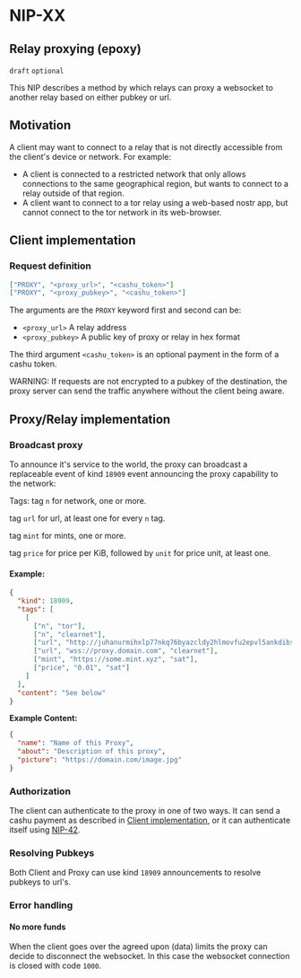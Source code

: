 # NIP-XX

## Relay proxying (epoxy)

`draft` `optional`

This NIP describes a method by which relays can proxy a websocket to another relay based on either pubkey or url.

## Motivation
A client may want to connect to a relay that is not directly accessible from the client's device or network. For example:

- A client is connected to a restricted network that only allows connections to the same geographical region, but wants to connect to a relay outside of that region.
- A client want to connect to a tor relay using a web-based nostr app, but cannot connect to the tor network in its web-browser.

## Client implementation

### Request definition
```json
["PROXY", "<proxy_url>", "<cashu_token>"]
["PROXY", "<proxy_pubkey>", "<cashu_token>"]
```

The arguments are the `PROXY` keyword first and second can be:

- `<proxy_url>` A relay address
- `<proxy_pubkey>` A public key of proxy or relay in hex format

The third argument `<cashu_token>` is an optional payment in the form of a cashu token.

WARNING:
If requests are not encrypted to a pubkey of the destination, the proxy server can send the traffic anywhere without the client being aware.

## Proxy/Relay implementation

### Broadcast proxy

To announce it's service to the world, the proxy can broadcast a replaceable event of kind `18909` event announcing the proxy capability to the network:

Tags:
tag `n` for network, one or more.

tag `url` for url, at least one for every `n` tag.

tag `mint` for mints, one or more.

tag `price` for price per KiB, followed by `unit` for price unit, at least one.

#### Example:

```json
{
  "kind": 18909,
  "tags": [
    [
      ["n", "tor"],
      ["n", "clearnet"],
      ["url", "http://juhanurmihxlp77nkq76byazcldy2hlmovfu2epvl5ankdibsot4csyd.onion/", "tor"],
      ["url", "wss://proxy.domain.com", "clearnet"],
      ["mint", "https://some.mint.xyz", "sat"],
      ["price", "0.01", "sat"]
    ]
  ],
  "content": "See below"
}
```

**Example Content:**
```json
{
  "name": "Name of this Proxy",
  "about": "Description of this proxy",
  "picture": "https://domain.com/image.jpg"
}
```

### Authorization

The client can authenticate to the proxy in one of two ways. It can send a cashu payment as described in [Client implementation](#client-implementation), or it can authenticate itself using [NIP-42](https://github.com/nostr-protocol/nips/blob/master/42.md).

### Resolving Pubkeys

Both Client and Proxy can use kind `18909` announcements to resolve pubkeys to url's.

### Error handling

#### No more funds
When the client goes over the agreed upon (data) limits the proxy can decide to disconnect the websocket.
In this case the websocket connection is closed with code `1000`.